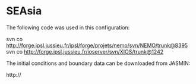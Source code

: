 # SEAsia

The following code was used in this configuration:

svn co http://forge.ipsl.jussieu.fr/ipsl/forge/projets/nemo/svn/NEMO/trunk@8395
svn co http://forge.ipsl.jussieu.fr/ioserver/svn/XIOS/trunk@1242

The initial conditions and boundary data can be downloaded from JASMIN:

http://
